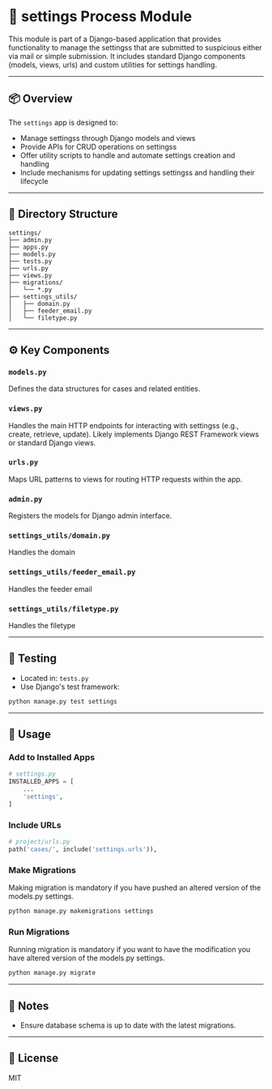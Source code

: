 # 🧳 settings Process Module

This module is part of a Django-based application that provides functionality to manage the settingss that are submitted to suspicious either via mail or simple submission. It includes standard Django components (models, views, urls) and custom utilities for settings handling.

---

## 📦 Overview

The `settings` app is designed to:

- Manage settingss through Django models and views
- Provide APIs for CRUD operations on settingss
- Offer utility scripts to handle and automate settings creation and handling
- Include mechanisms for updating settings settingss and handling their lifecycle

---

## 🧩 Directory Structure

```
settings/
├── admin.py
├── apps.py
├── models.py
├── tests.py
├── urls.py
├── views.py
├── migrations/
│   └── *.py
├── settings_utils/
│   ├── domain.py
│   ├── feeder_email.py
│   └── filetype.py
```

---

## ⚙️ Key Components

### `models.py`
Defines the data structures for cases and related entities.

### `views.py`
Handles the main HTTP endpoints for interacting with settingss (e.g., create, retrieve, update). Likely implements Django REST Framework views or standard Django views.

### `urls.py`
Maps URL patterns to views for routing HTTP requests within the app.

### `admin.py`
Registers the models for Django admin interface.

### `settings_utils/domain.py`
Handles the domain

### `settings_utils/feeder_email.py`
Handles the feeder email

### `settings_utils/filetype.py`
Handles the filetype

---

## 🧪 Testing

- Located in: `tests.py`
- Use Django's test framework:
```bash
python manage.py test settings
```

---

## 🔧 Usage

### Add to Installed Apps
```python
# settings.py
INSTALLED_APPS = [
    ...
    'settings',
]
```

### Include URLs
```python
# project/urls.py
path('cases/', include('settings.urls')),
```

### Make Migrations

Making migration is mandatory if you have pushed an altered version of the models.py settings.

```bash
python manage.py makemigrations settings
```

### Run Migrations

Running migration is mandatory if you want to have the modification you have altered version of the models.py settings.

```bash
python manage.py migrate
```

---

## 📌 Notes

- Ensure database schema is up to date with the latest migrations.

---

## 📄 License

MIT
